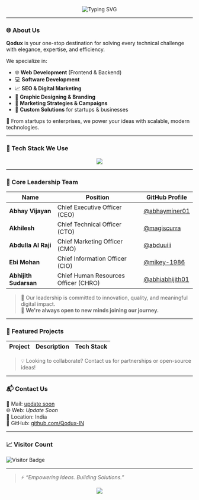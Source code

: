 <div align="center">
  <img src="https://readme-typing-svg.herokuapp.com?font=Montserrat&weight=500&size=28&duration=3000&pause=1000&color=3F3FFF&center=true&vCenter=true&multiline=true&width=600&height=90&lines=Welcome+to+Qodux;Solutions+for+Every+Technical+Need" alt="Typing SVG" />
</div>

---

### 🌐 About Us

**Qodux** is your one-stop destination for solving every technical challenge with elegance, expertise, and efficiency.

We specialize in:
- 🌐 **Web Development** (Frontend & Backend)
- 💻 **Software Development**
- 📈 **SEO & Digital Marketing**
- 🎨 **Graphic Designing & Branding**
- 📣 **Marketing Strategies & Campaigns**
- 🧠 **Custom Solutions** for startups & businesses

🔧 From startups to enterprises, we power your ideas with scalable, modern technologies.

---

### 🚀 Tech Stack We Use

<div align="center">
  <img src="https://skillicons.dev/icons?i=html,css,js,ts,react,nextjs,nodejs,express,python,django,mysql,mongodb,figma,photoshop,wordpress" />
</div>

---

### 👥 Core Leadership Team

| Name                  | Position                               | GitHub Profile                                       |
|-----------------------|----------------------------------------|------------------------------------------------------|
| **Abhay Vijayan**     | Chief Executive Officer (CEO)          | [@abhayminer01](https://github.com/abhayminer01)     |
| **Akhilesh**          | Chief Technical Officer (CTO)         | [@magiscurra](https://github.com/magiscurra)         |
| **Abdulla Al Raji**   | Chief Marketing Officer (CMO)          | [@abduuiii](https://github.com/abduuiii)             |
| **Ebi Mohan**         | Chief Information Officer (CIO)        | [@mikey-1986](https://github.com/mikey-1986)         |
| **Abhijith Sudarsan** | Chief Human Resources Officer (CHRO)   | [@abhiabhijith01](https://github.com/abhiabhijith01) |

> 💼 Our leadership is committed to innovation, quality, and meaningful digital impact.  
> 🙌 **We're always open to new minds joining our journey.**

---

### 🧩 Featured Projects
| Project | Description | Tech Stack |
|--------|-------------|------------|
<!--
| 🚀 `SmartBiz` | All-in-one business tool for inventory, billing, CRM. | React, Node.js, MongoDB |
| 🖼️ `Brandify` | Visual branding suite with logo and content toolkit. | Figma, Next.js |
| 📊 `SEO Pulse` | Automated SEO tracker for real-time performance. | Python, Flask, Scrapy | 

-->

> 💡 Looking to collaborate? Contact us for partnerships or open-source ideas!

---

### 📬 Contact Us

📧 Mail: [update soon](mailto:hello.qodux@gmail.com)  
🌐 Web: _Update Soon_  
📍 Location: India  
🐙 GitHub: [github.com/Qodux-IN](https://github.com/Qodux-IN)

---

### 📈 Visitor Count

![Visitor Badge](https://komarev.com/ghpvc/?username=Qodux-IN&style=flat-square&color=blue)

---

> ⚡ _“Empowering Ideas. Building Solutions.”_

<div align="center">
  <img src="https://readme-typing-svg.herokuapp.com?font=Fira+Code&weight=600&size=22&pause=1000&center=true&vCenter=true&color=34D399&width=500&lines=Lets+Build+Something+Amazing+Together!" />
</div>
